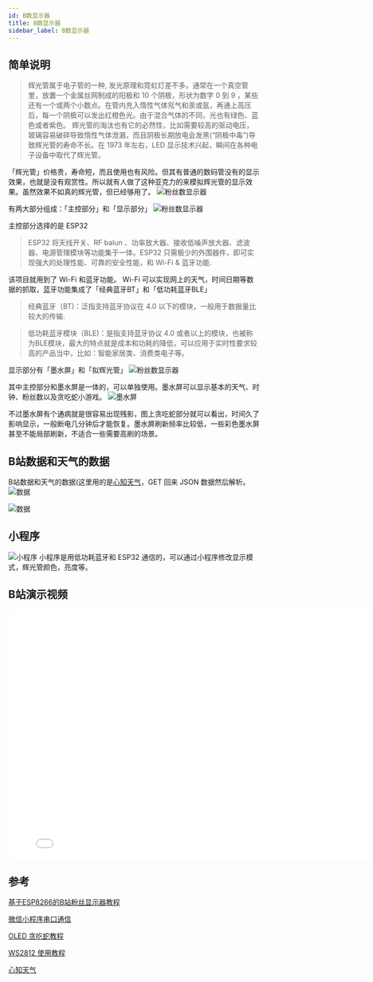```yaml
---
id: B数显示器
title: B数显示器
sidebar_label: B数显示器
---
```


## 简单说明

> 辉光管属于电子管的一种, 发光原理和霓虹灯差不多。通常在一个真空管里，放置一个金属丝网制成的阳极和 10 个阴极，形状为数字 0 到 9 ，某些还有一个或两个小数点。在管内充入惰性气体氖气和汞或氩，再通上高压后，每一个阴极可以发出红橙色光。由于混合气体的不同，光也有绿色、蓝色或者紫色。 辉光管的淘汰也有它的必然性，比如需要较高的驱动电压，玻璃容易破碎导致惰性气体泄漏，而且阴极长期放电会发黑(“阴极中毒”)导致辉光管的寿命不长。在 1973 年左右，LED 显示技术兴起，瞬间在各种电子设备中取代了辉光管。

「辉光管」价格贵，寿命短，而且使用也有风险。但其有普通的数码管没有的显示效果，也就是没有观赏性。所以就有人做了这种亚克力的来模拟辉光管的显示效果。虽然效果不如真的辉光管，但已经够用了。
![粉丝数显示器](https://github.com/DaqoLee/YingHuoLab/blob/master/Image/YingHuo2.22.png?raw=true)

有两大部分组成：「主控部分」和「显示部分」
![粉丝数显示器](https://github.com/DaqoLee/YingHuoLab/blob/master/Image/MindMap.png?raw=true)

主控部分选择的是 ESP32  
> ESP32 将天线开关、RF balun 、功率放大器、接收低噪声放大器、滤波器、电源管理模块等功能集于一体。ESP32 只需极少的外围器件，即可实现强大的处理性能、可靠的安全性能，和 Wi-Fi & 蓝牙功能. 

该项目就用到了 Wi-Fi 和蓝牙功能。 Wi-Fi 可以实现网上的天气，时间日期等数据的抓取，蓝牙功能集成了「经典蓝牙BT」和「低功耗蓝牙BLE」 
 > 经典蓝牙（BT)：泛指支持蓝牙协议在 4.0 以下的模块，一般用于数据量比较大的传输.

> 低功耗蓝牙模块（BLE)：是指支持蓝牙协议 4.0 或者以上的模块，也被称为BLE模块，最大的特点就是成本和功耗的降低，可以应用于实时性要求较高的产品当中，比如：智能家居类、消费类电子等。

 显示部分有「墨水屏」和「拟辉光管」
![粉丝数显示器](https://github.com/DaqoLee/YingHuoLab/blob/master/Image/YingHuo2.20.png?raw=true)


 其中主控部分和墨水屏是一体的，可以单独使用。墨水屏可以显示基本的天气、时钟、粉丝数以及贪吃蛇小游戏。
![墨水屏](https://github.com/DaqoLee/YingHuoLab/blob/master/Image/e-Paper.jpg?raw=true)

不过墨水屏有个通病就是很容易出现残影，图上贪吃蛇部分就可以看出，时间久了影响显示，一般断电几分钟后才能恢复。墨水屏刷新频率比较低，一些彩色墨水屏甚至不能局部刷新，不适合一些需要高刷的场景。

## B站数据和天气的数据
B站数据和天气的数据(这里用的是[心知天气](https://www.seniverse.com/)，GET 回来 JSON 数据然后解析。
![数据](https://github.com/DaqoLee/YingHuoLab/blob/master/Image/BiliBiliJson.png?raw=true)

![数据](https://github.com/DaqoLee/YingHuoLab/blob/master/Image/weatherJson.png?raw=true)

## 小程序

![小程序](https://github.com/DaqoLee/YingHuoLab/blob/master/Image/WeChat.png?raw=true)
小程序是用低功耗蓝牙和 ESP32 通信的，可以通过小程序修改显示模式，辉光管颜色，亮度等。

## B站演示视频
 <iframe height="500" width="800"  src="//player.bilibili.com/player.html?aid=754452104&bvid=BV1Gk4y1y7f7&cid=231379971&page=1" scrolling="no" border="0" frameborder="no" framespacing="0" allowfullscreen="true"> </iframe>

## 参考
[基于ESP8266的B站粉丝显示器教程](https://blog.csdn.net/qq_39400113/article/details/105348187?ops_request_misc=%257B%2522request%255Fid%2522%253A%2522159023413819724843309912%2522%252C%2522scm%2522%253A%252220140713.130102334.pc%255Fall.%2522%257D&request_id=159023413819724843309912&biz_id=0&utm_medium=distribute.pc_search_result.none-task-blog-2~all~first_rank_v2~rank_v25-4-105348187.first_rank_v2_rank_v25&utm_term=esp8266+B%E7%AB%99%E7%B2%89%E4%B8%9D) 

[微信小程序串口通信](https://blog.csdn.net/INTKILOW/article/details/106012736)

[OLED 贪吃蛇教程](https://blog.csdn.net/weixin_42653531/article/details/94662081)

[WS2812 使用教程](https://www.pianshen.com/article/8536257837/)

[心知天气](https://www.seniverse.com/)

